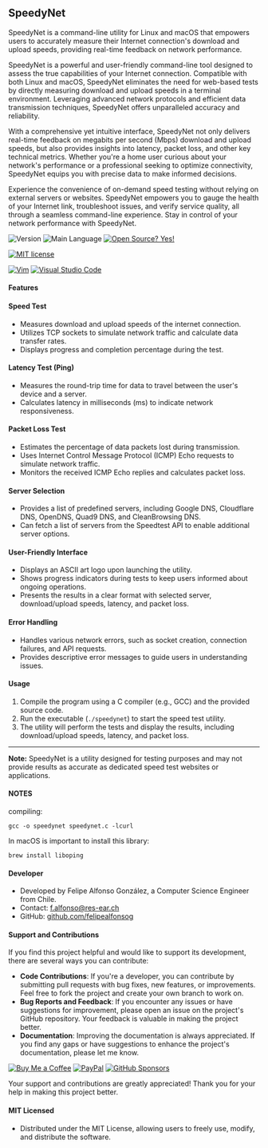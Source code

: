 ## SpeedyNet
SpeedyNet is a command-line utility for Linux and macOS that empowers users to accurately measure their Internet connection's download and upload speeds, providing real-time feedback on network performance.

SpeedyNet is a powerful and user-friendly command-line tool designed to assess the true capabilities of your Internet connection. Compatible with both Linux and macOS, SpeedyNet eliminates the need for web-based tests by directly measuring download and upload speeds in a terminal environment. Leveraging advanced network protocols and efficient data transmission techniques, SpeedyNet offers unparalleled accuracy and reliability.

With a comprehensive yet intuitive interface, SpeedyNet not only delivers real-time feedback on megabits per second (Mbps) download and upload speeds, but also provides insights into latency, packet loss, and other key technical metrics. Whether you're a home user curious about your network's performance or a professional seeking to optimize connectivity, SpeedyNet equips you with precise data to make informed decisions.

Experience the convenience of on-demand speed testing without relying on external servers or websites. SpeedyNet empowers you to gauge the health of your Internet link, troubleshoot issues, and verify service quality, all through a seamless command-line experience. Stay in control of your network performance with SpeedyNet.


![Version](https://img.shields.io/github/release/felipealfonsog/SpeedyNet.svg?style=flat&color=blue)
![Main Language](https://img.shields.io/github/languages/top/felipealfonsog/SpeedyNet.svg?style=flat&color=blue)
[![Open Source? Yes!](https://badgen.net/badge/Open%20Source%20%3F/Yes%21/blue?icon=github)](https://github.com/Naereen/badges/)

[![MIT license](https://img.shields.io/badge/License-MIT-blue.svg)](https://lbesson.mit-license.org/)
<!--
[![GPL license](https://img.shields.io/badge/License-GPL-blue.svg)](http://perso.crans.org/besson/LICENSE.html)
-->

[![Vim](https://img.shields.io/badge/--019733?logo=vim)](https://www.vim.org/)
[![Visual Studio Code](https://img.shields.io/badge/--007ACC?logo=visual%20studio%20code&logoColor=ffffff)](https://code.visualstudio.com/)

#### Features

#### Speed Test
- Measures download and upload speeds of the internet connection.
- Utilizes TCP sockets to simulate network traffic and calculate data transfer rates.
- Displays progress and completion percentage during the test.

#### Latency Test (Ping)
- Measures the round-trip time for data to travel between the user's device and a server.
- Calculates latency in milliseconds (ms) to indicate network responsiveness.

#### Packet Loss Test
- Estimates the percentage of data packets lost during transmission.
- Uses Internet Control Message Protocol (ICMP) Echo requests to simulate network traffic.
- Monitors the received ICMP Echo replies and calculates packet loss.

#### Server Selection
- Provides a list of predefined servers, including Google DNS, Cloudflare DNS, OpenDNS, Quad9 DNS, and CleanBrowsing DNS.
- Can fetch a list of servers from the Speedtest API to enable additional server options.

#### User-Friendly Interface
- Displays an ASCII art logo upon launching the utility.
- Shows progress indicators during tests to keep users informed about ongoing operations.
- Presents the results in a clear format with selected server, download/upload speeds, latency, and packet loss.

#### Error Handling
- Handles various network errors, such as socket creation, connection failures, and API requests.
- Provides descriptive error messages to guide users in understanding issues.

#### Usage

1. Compile the program using a C compiler (e.g., GCC) and the provided source code.
2. Run the executable (`./speedynet`) to start the speed test utility.
3. The utility will perform the tests and display the results, including download/upload speeds, latency, and packet loss.

---

**Note:** SpeedyNet is a utility designed for testing purposes and may not provide results as accurate as dedicated speed test websites or applications.
#### NOTES

compiling:

```
gcc -o speedynet speedynet.c -lcurl
```

In macOS is important to install this library: 

```
brew install liboping
```


#### Developer
- Developed by Felipe Alfonso González, a Computer Science Engineer from Chile.
- Contact: f.alfonso@res-ear.ch
- GitHub: [github.com/felipealfonsog](https://github.com/felipealfonsog)

#### Support and Contributions

If you find this project helpful and would like to support its development, there are several ways you can contribute:

- **Code Contributions**: If you're a developer, you can contribute by submitting pull requests with bug fixes, new features, or improvements. Feel free to fork the project and create your own branch to work on.
- **Bug Reports and Feedback**: If you encounter any issues or have suggestions for improvement, please open an issue on the project's GitHub repository. Your feedback is valuable in making the project better.
- **Documentation**: Improving the documentation is always appreciated. If you find any gaps or have suggestions to enhance the project's documentation, please let me know.

[![Buy Me a Coffee](https://img.shields.io/badge/Buy%20Me%20a%20Coffee-%E2%98%95-FFDD00?style=flat-square&logo=buy-me-a-coffee&logoColor=black)](https://www.buymeacoffee.com/felipealfonsog)
[![PayPal](https://img.shields.io/badge/Donate%20with-PayPal-00457C?style=flat-square&logo=paypal&logoColor=white)](https://www.paypal.com/felipealfonsog)
[![GitHub Sponsors](https://img.shields.io/badge/Sponsor%20me%20on-GitHub-%23EA4AAA?style=flat-square&logo=github-sponsors&logoColor=white)](https://github.com/sponsors/felipealfonsog)

Your support and contributions are greatly appreciated! Thank you for your help in making this project better.


#### MIT Licensed
- Distributed under the MIT License, allowing users to freely use, modify, and distribute the software.




